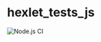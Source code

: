 # hexlet_tests_js

![Node.js CI](https://github.com/Stanislav2014/hexlet_tests_js/workflows/Node.js%20CI/badge.svg)
